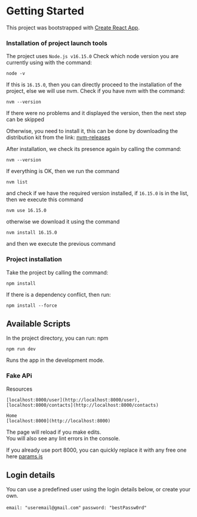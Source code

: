 # Getting Started

This project was bootstrapped with [Create React App](https://github.com/facebook/create-react-app).

### Installation of project launch tools

The project uses `Node.js v16.15.0`
Сheck which node version you are currently using with the command:

```
node -v
```

If this is `16.15.0`, then you can directly proceed to the installation of the project, else we will use nvm.
Сheck if you have nvm with the command:

```
nvm --version
```

If there were no problems and it displayed the version, then the next step can be skipped

Otherwise, you need to install it, this can be done by downloading the distribution kit from the link:
[nvm-releases](https://github.com/coreybutler/nvm-windows/releases)

After installation, we check its presence again by calling the command:

```
nvm --version
```

If everything is OK, then we run the command

```
nvm list
```

and check if we have the required version installed, if `16.15.0` is in the list, then we execute this command

```
nvm use 16.15.0
```

otherwise we download it using the command

```
nvm install 16.15.0
```

and then we execute the previous command

### Project installation

Тake the project by calling the command:

```
npm install
```

If there is a dependency conflict, then run:

```
npm install --force
```

## Available Scripts

In the project directory, you can run:
npm

```
npm run dev
```

Runs the app in the development mode.

### Fake APi

Resources

```
[localhost:8000/user](http://localhost:8000/user),
[localhost:8000/contacts](http://localhost:8000/contacts)

Home
[localhost:8000](http://localhost:8000)
```

The page will reload if you make edits.\
You will also see any lint errors in the console.

If you already use port 8000, you can quickly replace it with any free one here [params.js](https://github.com/kotorima/takeoff-staff/blob/main/src/api/params.js)

## Login details

You can use a predefined user using the login details below, or create your own.

`email: "useremail@gmail.com"`
`password: "bestPassw0rd"`
